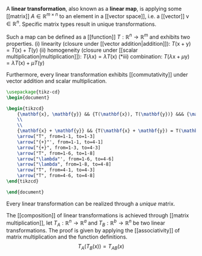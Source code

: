 
A **linear transformation**, also known as a **linear map**, is applying some [[matrix]] $A \in \mathbb{R}^{m\times n}$ to an element in a [[vector space]], i.e. a [[vector]] $\mathrm{v} \in \mathbb{R}^n$. Specific matrix types result in unique transformations.

Such a map can be defined as a [[function]] $T:\mathbb{R}^n \to \mathbb{R}^m$ and exhibits two properties.
(i)     linearity (closure under [[vector addition|addition]]): $T(\mathrm{x}+\mathrm{y}) = T(\mathrm{x})+T(\mathrm{y})$
(ii)    homogeneity (closure under [[scalar multiplication|multiplication]]): $T(\lambda \mathrm{x})=\lambda T(\mathrm{x})$
(\*iii)   combination: $T(\lambda \mathrm{x}+ \mu \mathrm{y})=\lambda T(\mathrm{x})+ \mu T(\mathrm{y})$

Furthermore, every linear transformation exhibits [[commutativity]] under vector addition and scalar multiplication.

```tikz
\usepackage{tikz-cd}
\begin{document}

\begin{tikzcd}
    {\mathbf{x}, \mathbf{y}} && {T(\mathbf{x}), T(\mathbf{y})} &&& {\mathbf{x}} && {T(\mathbf{x})} \\
    \\
    \\
    {\mathbf{x} + \mathbf{y}} && {T(\mathbf{x} + \mathbf{y}) = T(\mathbf{x}) + T(\mathbf{y})} &&& {\lambda\mathbf{x}} && {T(\lambda\mathbf{x}) = \lambda T(\mathbf{x})}
    \arrow["T", from=1-1, to=1-3]
    \arrow["{+}"', from=1-1, to=4-1]
    \arrow["{+}", from=1-3, to=4-3]
    \arrow["T", from=1-6, to=1-8]
    \arrow["\lambda"', from=1-6, to=4-6]
    \arrow["\lambda", from=1-8, to=4-8]
    \arrow["T", from=4-1, to=4-3]
    \arrow["T", from=4-6, to=4-8]
\end{tikzcd}

\end{document}
```

Every linear transformation can be realized through a *unique* matrix.

The [[composition]] of linear transformations is achieved through [[matrix multiplication]], let $T_{A}:\mathbb{R}^n \to \mathbb{R}^a$ and $T_{B}: \mathbb{R}^b \to \mathbb{R}^n$ be two linear transformations. The proof is given by applying the [[associativity]] of matrix multiplication and the function definitions.
$$
T_{A}(T_{B}(\mathrm{x})) = T_{AB}(x)
$$
